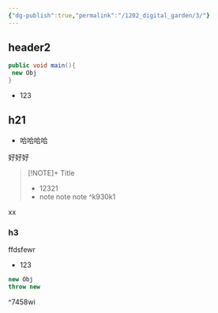 ```yaml
---
{"dg-publish":true,"permalink":"/1202_digital_garden/3/"}
---
```




## header2
```java title="xdasd" {main}
public void main(){
 new Obj
}
```

- 123

## h21

-  哈哈哈哈

好好好


> [!NOTE]+ Title
> - 12321
> - note note note ^k930k1


xx

### h3

ffdsfewr

- 123

```java title="xfdsf"
new Obj
throw new
```
^7458wi
